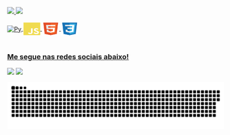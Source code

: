  <div>
   <a href="https://github.com/ReneOliveira18">
   <img height="180em" src="https://github-readme-stats.vercel.app/api?username=ReneOliveira18&show_icons=true&theme=dark&include_all_commits=true&count_private=true"/>
   <img height="180em" src="https://github-readme-stats.vercel.app/api/top-langs/?username=ReneOliveira18&layout=compact&langs_count=6&theme=dark"/>

</div>
<div style="display: inline_block"><br>
  
  <img  align="center" alt="Py" height="30" width="40" src="https://cdn.jsdelivr.net/gh/devicons/devicon/icons/python/python-original-wordmark.svg" />
  <img align="center" alt="Js" height="30" width="40" src="https://raw.githubusercontent.com/devicons/devicon/master/icons/javascript/javascript-plain.svg">
  <img align="center" alt="HTML" height="30" width="40" src="https://raw.githubusercontent.com/devicons/devicon/master/icons/html5/html5-original.svg">
  <img align="center" alt="CSS" height="30" width="40" src="https://raw.githubusercontent.com/devicons/devicon/master/icons/css3/css3-original.svg">
</div>
 
 <br>
 
  ### Me segue nas redes sociais abaixo!
 
<div> 
   <a href="https://www.instagram.com/rene_oliveira19" target="_blank"><img src="https://img.shields.io/badge/-Instagram-%23E4405F?style=for-the-badge&logo=instagram&logoColor=white" target="_blank"></a>
   <a href="https://www.linkedin.com/in/ren%C3%AA-oliveira-969a08a4" target="_blank"><img src="https://img.shields.io/badge/-LinkedIn-%230077B5?style=for-the-badge&logo=linkedin&logoColor=white" target="_blank"></a> 
 
  ![Snake animation](https://github.com/ReneOliveira18/ReneOliveira18/blob/output/github-contribution-grid-snake.svg)

</div>
